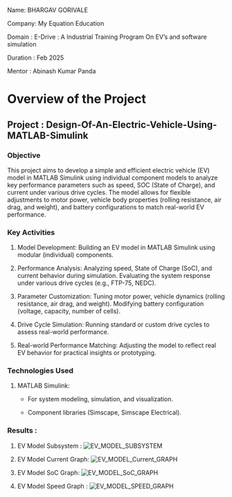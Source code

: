 
Name: BHARGAV GORIVALE

Company: My Equation Education

Domain : E-Drive : A Industrial Training Program On EV’s and software simulation

Duration : Feb 2025

Mentor : Abinash Kumar Panda

# **Overview of the Project**

## **Project :  Design-Of-An-Electric-Vehicle-Using-MATLAB-Simulink**

### **Objective**
This project aims to develop a simple and efficient electric vehicle (EV) model in MATLAB Simulink using individual component models to analyze key performance parameters such as speed, SOC (State of Charge), and current under various drive cycles. The model allows for flexible adjustments to motor power, vehicle body properties (rolling resistance, air drag, and weight), and battery configurations to match real-world EV performance.

### **Key Activities**
1. Model Development: Building an EV model in MATLAB Simulink using modular (individual) components.

2. Performance Analysis: Analyzing speed, State of Charge (SoC), and current behavior during simulation. Evaluating the system response under various drive cycles (e.g., FTP-75, NEDC).

3. Parameter Customization: Tuning motor power, vehicle dynamics (rolling resistance, air drag, and weight). Modifying battery configuration (voltage, capacity, number of cells).

4. Drive Cycle Simulation: Running standard or custom drive cycles to assess real-world performance.

5. Real-world Performance Matching: Adjusting the model to reflect real EV behavior for practical insights or prototyping.

### **Technologies Used**

1. MATLAB Simulink:
    - For system modeling, simulation, and visualization.

    - Component libraries (Simscape, Simscape Electrical).
      
  
### **Results :**

1. EV Model Subsystem :
   ![EV_MODEL_SUBSYSTEM](https://github.com/user-attachments/assets/9a719266-35a8-40dd-bfa9-638b97450040)

   
2. EV Model Current Graph:
   ![EV_MODEL_Current_GRAPH](https://github.com/user-attachments/assets/b6392ac1-7a82-4e01-bd24-9584c1652690)

             
      
3. EV Model SoC Graph:
   ![EV_MODEL_SoC_GRAPH](https://github.com/user-attachments/assets/e6b7023f-9e88-4c8a-a5a2-bc2ce6936d49)
   
    

4. EV Model Speed Graph :
   ![EV_MODEL_SPEED_GRAPH](https://github.com/user-attachments/assets/17479119-9a4f-4809-a110-897db1eac5f9)


   


       



